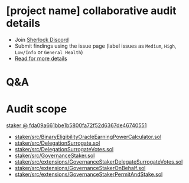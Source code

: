 # [project name] collaborative audit details

- Join [Sherlock Discord](https://discord.gg/MABEWyASkp)
- Submit findings using the issue page (label issues as `Medium`, `High`, `Low/Info` or `General Health`)
- [Read for more details](https://docs.sherlock.xyz/audits/watsons)

# Q&A

# Audit scope


[staker @ fda09a661bbe1b5800fa72f52d6367de46740551](https://github.com/withtally/staker/tree/fda09a661bbe1b5800fa72f52d6367de46740551)
- [staker/src/BinaryEligibilityOracleEarningPowerCalculator.sol](staker/src/BinaryEligibilityOracleEarningPowerCalculator.sol)
- [staker/src/DelegationSurrogate.sol](staker/src/DelegationSurrogate.sol)
- [staker/src/DelegationSurrogateVotes.sol](staker/src/DelegationSurrogateVotes.sol)
- [staker/src/GovernanceStaker.sol](staker/src/GovernanceStaker.sol)
- [staker/src/extensions/GovernanceStakerDelegateSurrogateVotes.sol](staker/src/extensions/GovernanceStakerDelegateSurrogateVotes.sol)
- [staker/src/extensions/GovernanceStakerOnBehalf.sol](staker/src/extensions/GovernanceStakerOnBehalf.sol)
- [staker/src/extensions/GovernanceStakerPermitAndStake.sol](staker/src/extensions/GovernanceStakerPermitAndStake.sol)

